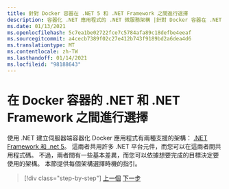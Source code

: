 ```yaml
---
title: 針對 Docker 容器在 .NET 5 和 .NET Framework 之間進行選擇
description: 容器化 .NET 應用程式的 .NET 微服務架構 |針對 Docker 容器在 .NET 5 和 .NET Framework 之間進行選擇
ms.date: 01/13/2021
ms.openlocfilehash: 5c7ea1be02722fce7c5784afa89c18defbe4eeaf
ms.sourcegitcommit: a4cecb7389f02c27e412b743f9189bd2a6dea4d6
ms.translationtype: MT
ms.contentlocale: zh-TW
ms.lasthandoff: 01/14/2021
ms.locfileid: "98188643"
---
```

# <a name="choosing-between-net-and-net-framework-for-docker-containers"></a>在 Docker 容器的 .NET 和 .NET Framework 之間進行選擇

使用 .NET 建立伺服器端容器化 Docker 應用程式有兩種支援的架構： [.NET Framework 和 .net 5](https://dotnet.microsoft.com/download)。 這兩者共用許多 .NET 平台元件，而您可以在這兩者間共用程式碼。 不過，兩者間有一些基本差異，而您可以依據想要完成的目標決定要使用的架構。 本節提供每個架構選擇時機的指引。

>[!div class="step-by-step"]
>[上一個](../container-docker-introduction/docker-containers-images-registries.md) 
>[下一步](general-guidance.md)

